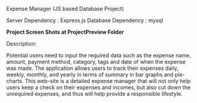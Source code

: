 Expense Manager (JS based Database Project)

Server Dependency : Express.js
Database Dependency : mysql

**Project Screen Shots at ProjectPreview Folder**

Description:

Potential users need to input the required data such as the expense name, amount, payment method, category, 
tags and date of when the expense was made. The application allows users to track their expenses daily, weekly, 
monthly, and yearly in terms of summary in bar graphs and pie-charts. This web-site is a detailed expense manager 
that will not only help users keep a check on their expenses and incomes, but also cut down the unrequired expenses, 
and thus will help provide a responsible lifestyle. 

